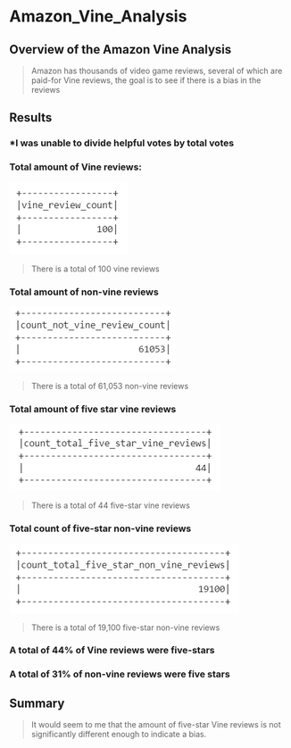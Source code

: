 # Amazon_Vine_Analysis

## Overview of the Amazon Vine Analysis

> Amazon has thousands of video game reviews, several of which are paid-for Vine reviews, 
> the goal is to see if there is a bias in the reviews

## Results

### *I was unable to divide helpful votes by total votes

### Total amount of Vine reviews:
![Total Vine Reviews](https://github.com/juanjdeharo/Amazon_Vine_Analysis/blob/main/vine_review_count.PNG)
> There is a total of 100 vine reviews

### Total amount of non-vine reviews
![Total non-Vine Reviews](https://github.com/juanjdeharo/Amazon_Vine_Analysis/blob/main/total_non_vine_reviews.PNG)
> There is a total of 61,053 non-vine reviews

### Total amount of five star vine reviews
![Total amount of five star reviews](https://github.com/juanjdeharo/Amazon_Vine_Analysis/blob/main/total_five_star_vine_reviews.PNG)
> There is a total of 44 five-star vine reviews

### Total count of five-star non-vine reviews
![Total amount of five-star non-vine reviews](https://github.com/juanjdeharo/Amazon_Vine_Analysis/blob/main/total_five_star_non_vine_reviews.PNG)
> There is a total of 19,100 five-star non-vine reviews

### A total of 44% of Vine reviews were five-stars

### A total of 31% of non-vine reviews were five stars


## Summary
> It would seem to me that the amount of five-star Vine reviews is not significantly different enough to indicate a bias.
